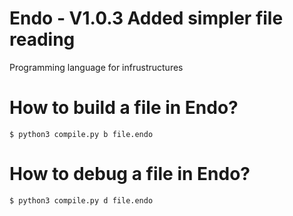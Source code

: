 # Endo - V1.0.3 Added simpler file reading
Programming language for infrustructures

# How to build a file in Endo?
`
$ python3 compile.py b file.endo
`
# How to debug a file in Endo?
`
$ python3 compile.py d file.endo
`
